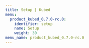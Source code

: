 ```yaml
---
title: Setup | Kubed
menu:
  product_kubed_0.7.0-rc.0:
    identifier: setup
    name: Setup
    weight: 30
menu_name: product_kubed_0.7.0-rc.0
---
```

